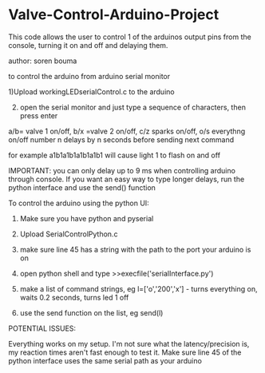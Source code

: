 # Valve-Control-Arduino-Project

 This code allows the user to control 1 of the arduinos output pins from the console, turning it on and off
 and delaying them. 
 
 author: soren bouma
 
 to control the arduino from arduino serial monitor
 
 1)Upload workingLEDserialControl.c to the arduino
 
 2) open the serial monitor and just type a sequence of characters, then press enter
 
a/b= valve 1 on/off, b/x =valve 2 on/off, c/z sparks on/off, o/s everythng on/off
number n delays by n seconds before sending next command


  for example a1b1a1b1a1b1a1b1 will cause  light 1 to flash on and off
 
 IMPORTANT: you can only delay up to 9 ms when controlling arduino through console. If you want an easy way to type longer delays, run the python interface and use the send() function
 

 
 
 To control the arduino using the python UI:
 
 
 1) Make sure you have python and pyserial
 2) Upload SerialControlPython.c
 
 3) make sure line 45 has a string with the path to the port your arduino is on
 
 2) open python shell and type >>execfile('serialInterface.py')
 
 3) make a list of command strings, eg l=['o','200','x'] - turns everything on, waits 0.2 seconds, turns led 1 off
 
 4) use the send function on the list, eg send(l)
 
 POTENTIAL ISSUES:
 
Everything works on my setup. I'm not sure what the latency/precision is, my reaction times aren't fast enough to test it.
Make sure line 45 of the python interface uses the same serial path as your arduino

